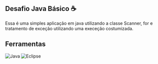 ## Desafio Java Básico ☕

Essa é uma simples aplicação em java utilizando a classe Scanner, for e tratamento de exceção utilizando uma execeção costumizada.

## Ferramentas

![Java](https://img.shields.io/badge/java-%23ED8B00.svg?style=for-the-badge&logo=openjdk&logoColor=white)
![Eclipse](https://img.shields.io/badge/Eclipse-2C2255?style=for-the-badge&logo=eclipse&logoColor=white)
